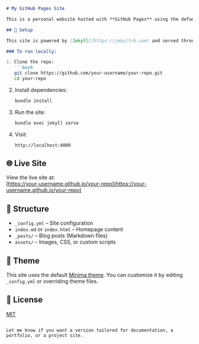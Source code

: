 ```markdown
# My GitHub Pages Site

This is a personal website hosted with **GitHub Pages** using the default **Jekyll theme (Minima)**.

## 🔧 Setup

This site is powered by [Jekyll](https://jekyllrb.com) and served through GitHub Pages.

### To run locally:

1. Clone the repo:
   ```bash
   git clone https://github.com/your-username/your-repo.git
   cd your-repo
   ```

2. Install dependencies:
   ```bash
   bundle install
   ```

3. Run the site:
   ```bash
   bundle exec jekyll serve
   ```

4. Visit:
   ```
   http://localhost:4000
   ```

## 🌐 Live Site

View the live site at:  
[https://your-username.github.io/your-repo](https://your-username.github.io/your-repo)

## 📁 Structure

- `_config.yml` – Site configuration  
- `index.md` or `index.html` – Homepage content  
- `_posts/` – Blog posts (Markdown files)  
- `assets/` – Images, CSS, or custom scripts

## 🎨 Theme

This site uses the default [Minima theme](https://github.com/jekyll/minima). You can customize it by editing `_config.yml` or overriding theme files.

## 📄 License

[MIT](LICENSE)
```

Let me know if you want a version tailored for documentation, a portfolio, or a project site.
